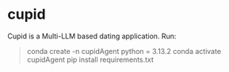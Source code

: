 # cupid
Cupid is a Multi-LLM based dating application.
Run:
> conda create -n cupidAgent python = 3.13.2
> conda activate cupidAgent
> pip install requirements.txt
